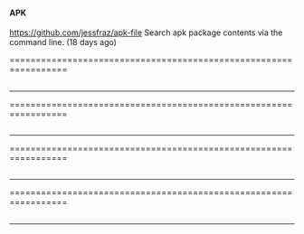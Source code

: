 




#### APK 


https://github.com/jessfraz/apk-file
Search apk package contents via the command line. (18 days ago)





=================================================================
## 
-----------------------------------------------------------------


=================================================================
## 
-----------------------------------------------------------------


=================================================================
## 
-----------------------------------------------------------------


=================================================================
## 
-----------------------------------------------------------------


